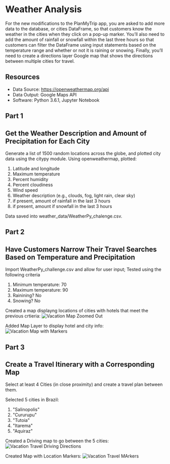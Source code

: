 # Weather Analysis
For the new modifications to the PlanMyTrip app, you are asked to add more data to the database, or cities DataFrame, so that customers know the weather in the cities when they click on a pop-up marker. You’ll also need to add the amount of rainfall or snowfall within the last three hours so that customers can filter the DataFrame using input statements based on the temperature range and whether or not it is raining or snowing. Finally, you’ll need to create a directions layer Google map that shows the directions between multiple cities for travel.

## Resources
- Data Source: https://openweathermap.org/api
- Data Output: Google Maps API
- Software: Python 3.6.1, Jupyter Notebook

## Part 1
## Get the Weather Description and Amount of Precipitation for Each City

Generate a list of 1500 random locations across the globe, and plotted city data using the citypy module. Using openweathermap, plotted:

1) Latitude and longitude
2) Maximum temperature
3) Percent humidity
4) Percent cloudiness
5) Wind speed
6) Weather description (e.g., clouds, fog, light rain, clear sky)
7) if present, amount of rainfall in the last 3 hours
8) if present, amount if snowfall in the last 3 hours

Data saved into weather_data/WeatherPy_chalenge.csv.

## Part 2
## Have Customers Narrow Their Travel Searches Based on Temperature and Precipitation
Import WeatherPy_challenge.csv and allow for user input; Tested using the following criteria
1) Minimum temperature: 70
2) Maximum temperature: 90
3) Rainining? No
4) Snowing? No

Created a map displayng locations of cities with hotels that meet the previous crtieria:
![Vacation Map Zoomed Out](/weather_images/WeatherPy_Vacation_Map.png)

Added Map Layer to display hotel and city info:
![Vacation Map with Markers](/weather_images/WeatherPy_Vacation_popup_map.png)

## Part 3
## Create a Travel Itinerary with a Corresponding Map

Select at least 4 Cities (in close proximity) and create a travel plan between them.

Selected 5 cities in Brazil:

1) "Salinopolis"
2) "Cururupu"
3) "Tutoia"
4) "Itarema"
5) "Aquiraz"

Created a Driving map to go between the 5 cities:
![Vacation Travel Driving Directions](/weather_images/WeatherPy_travel_map.png)

Created Map with Location Markers:
![Vacation Travel MArkers](/weather_images/WeatherPy_travel_map_markers.png)
